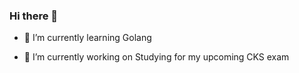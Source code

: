 ### Hi there 👋

- 🌱 I’m currently learning
    Golang

- 🔭 I’m currently working on
    Studying for my upcoming CKS exam

<!--
**scatlla/scatlla** is a ✨ _special_ ✨ repository because its `README.md` (this file) appears on your GitHub profile.

Here are some ideas to get you started:


- 👯 I’m looking to collaborate on ...
- 🤔 I’m looking for help with ...
- 💬 Ask me about ...
- 📫 How to reach me: ...
- 😄 Pronouns: ...
- ⚡ Fun fact: ...
-->
